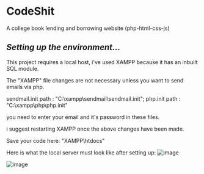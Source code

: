 # CodeShit
A college book lending and borrowing website
(php-html-css-js)

## *Setting up the environment...*
This project requires a local host, i've used XAMPP because it has an inbuilt SQL module.


The "XAMPP" file changes are not necessary unless you want to send emails via php. 

sendmail.init path : "C:\xampp\sendmail\sendmail.init";
php.init path : "C:\xampp\php\php.init"

you need to enter your email and it's password in these files.

i suggest restarting XAMPP once the above changes have been made. 

Save your code here: "XAMPP\htdocs" 


Here is what the local server must look like after setting up:
![image](https://user-images.githubusercontent.com/60109857/114347020-f6490880-9b81-11eb-8425-a0f99e19f57b.png)


![image](https://user-images.githubusercontent.com/60109857/114347165-28f30100-9b82-11eb-93a5-2ef8347aab4b.png)


